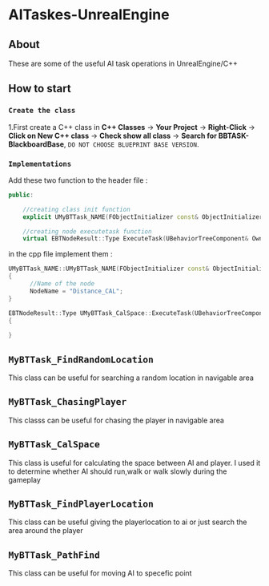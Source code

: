 # AITaskes-UnrealEngine

## About
These are some of the useful AI task operations in UnrealEngine/C++

## How to start 
### `Create the class`
1.First create a C++ class in **C++ Classes** →  **Your Project** → **Right-Click** → **Click on New C++ class** → **Check show all class** → **Search for BBTASK-BlackboardBase**,  `DO NOT CHOOSE BLUEPRINT BASE VERSION`. 

### `Implementations`
Add these two function to the header file :
``` cpp
public:

	//creating class init function
	explicit UMyBTTask_NAME(FObjectInitializer const& ObjectInitializer);

	//creating node executetask function
	virtual EBTNodeResult::Type ExecuteTask(UBehaviorTreeComponent& OwnerComp, uint8* NodeMemory) override;
```

in the cpp file implement them :

``` cpp
UMyBTTask_NAME::UMyBTTask_NAME(FObjectInitializer const& ObjectInitializer)
{
	  //Name of the node
	  NodeName = "Distance_CAL";
}

EBTNodeResult::Type UMyBTTask_CalSpace::ExecuteTask(UBehaviorTreeComponent& OwnerComp, uint8* NodeMemory)
{
	
}
```
## `MyBTTask_FindRandomLocation`
This class can be useful for searching a random location in navigable area

## `MyBTTask_ChasingPlayer`
This classs can be useful for chasing the player in navigable area

## `MyBTTask_CalSpace`

This class is useful for calculating the space between AI and player.
I used it to determine whether AI should run,walk or walk slowly during
the gameplay



## `MyBTTask_FindPlayerLocation`
This class can be useful giving the playerlocation to ai or just search the area around the player

## `MyBTTask_PathFind`
This class can be useful for moving AI to specefic point

##
